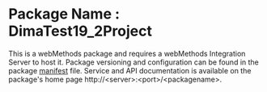 # Package Name : DimaTest19_2Project
This is a webMethods package and requires a webMethods Integration Server to host it. Package versioning and configuration can be found in the package [manifest](./DimaTest19_2Project/manifest.v3) file. Service and API documentation is available on the package's home page http://&lt;server&gt;:&lt;port&gt;/&lt;packagename>.